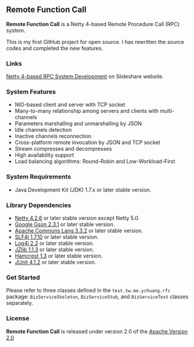 ## Remote Function Call ##

**Remote Function Call** is a Netty 4-based Remote Procedure Call (RPC) system.

This is my first GitHub project for open source. I has rewritten the source codes and completed the new features.

### Links ###

[Netty 4-based RPC System Development](http://www.slideshare.net/AllanHuang/netty-4-based-rpc-system-development) on Slideshare website.

### System Features ###

- NIO-based client and server with TCP socket
- Many-to-many relationship among servers and clients with multi-channels
- Parameters marshalling and unmarshalling by JSON
- Idle channels detection
- Inactive channels reconnection
- Cross-platform remote invocation by JSON and TCP socket
- Stream compresses and decompresses 
- High availability support
- Load balancing algorithms: Round-Robin and Low-Workload-First

### System Requirements ###

- Java Development Kit (JDK) 1.7.x or later stable version.

### Library Dependencies ###

- [Netty 4.2.6](http://netty.io/index.html) or later stable version except Netty 5.0.
- [Google Gson 2.3.1](https://code.google.com/p/google-gson/) or later stable version.
- [Apache Commons Lang 3.3.2](http://commons.apache.org/proper/commons-lang/index.html) or later stable version.
- [SLF4j 1.7.10](http://www.slf4j.org/) or later stable version.
- [Log4j 2.2](http://logging.apache.org/log4j/2.x/) or later stable version.
- [JZlib 1.1.3](http://www.jcraft.com/jzlib/) or later stable version.
- [Hamcrest 1.3](https://code.google.com/p/hamcrest/) or later stable version.
- [JUnit 4.1.2](http://junit.org/) or later stable version.

### Get Started ###
Please refer to three classes defined in the `test.tw.me.ychuang.rfc` package: `BizServiceSkeleton`, `BizServiceStub`, and `BizServiceTest` classes separately.  

### License ###

**Remote Function Call** is released under version 2.0 of the [Apache Version 2.0](http://www.apache.org/licenses/LICENSE-2.0)

